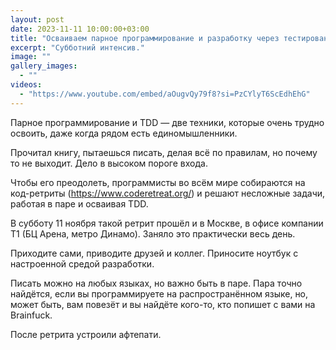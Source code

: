```yaml
---
layout: post
date: 2023-11-11 10:00:00+03:00
title: "Осваиваем парное программирование и разработку через тестирование"
excerpt: "Субботний интенсив."
image: ""
gallery_images:
  - ""
videos:
  - "https://www.youtube.com/embed/aOugvQy79f8?si=PzCYlyT6ScEdhEhG"
---
```


Парное программирование и TDD — две техники, которые очень трудно освоить, даже когда рядом есть единомышленники.

Прочитал книгу, пытаешься писать, делая всё по правилам, но почему то не выходит. Дело в высоком пороге входа.

Чтобы его преодолеть, программисты во всём мире собираются на код-ретриты (https://www.coderetreat.org/) и решают несложные задачи, работая в паре и осваивая TDD.

В субботу 11 ноября такой ретрит прошёл и в Москве, в офисе компании Т1 (БЦ Арена, метро Динамо). Заняло это практически весь день.

Приходите сами, приводите друзей и коллег. Приносите ноутбук с настроенной средой разработки.

Писать можно на любых языках, но важно быть в паре. Пара точно найдётся, если вы программируете на распространённом языке, но, может быть, вам повезёт и вы найдёте кого-то, кто попишет с вами на Brainfuck.

После ретрита устроили афтепати.
